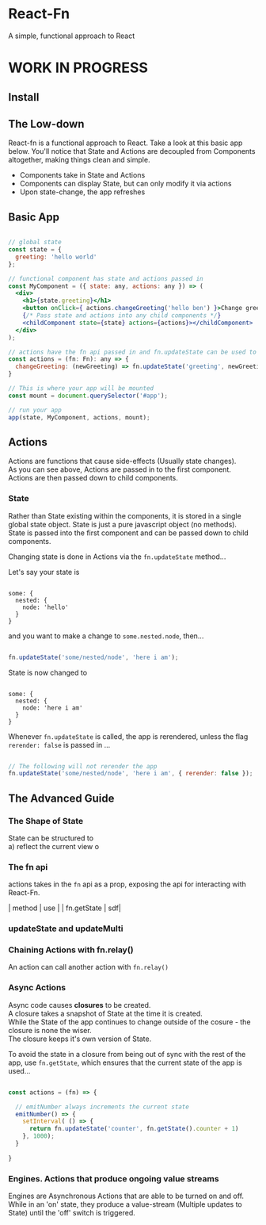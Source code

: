 # React-Fn
A simple, functional approach to React

# WORK IN PROGRESS

## Install

## The Low-down

React-fn is a functional approach to React. Take a look at this basic app below. You'll notice that State and Actions are decoupled from Components altogether, making things clean and simple.

- Components take in State and Actions
- Components can display State, but can only modify it via actions
- Upon state-change, the app refreshes

## Basic App

```jsx

// global state
const state = {
  greeting: 'hello world'
};

// functional component has state and actions passed in
const MyComponent = ({ state: any, actions: any }) => (
  <div>
    <h1>{state.greeting}</h1>
    <button onClick={ actions.changeGreeting('hello ben') }>Change greeting</button>
    {/* Pass state and actions into any child components */}
    <childComponent state={state} actions={actions}></childComponent>
  </div>
);

// actions have the fn api passed in and fn.updateState can be used to update the App's State
const actions = (fn: Fn): any => {
  changeGreeting: (newGreeting) => fn.updateState('greeting', newGreeting)
}

// This is where your app will be mounted
const mount = document.querySelector('#app');

// run your app
app(state, MyComponent, actions, mount);

```

## Actions

Actions are functions that cause side-effects (Usually state changes).  
As you can see above, Actions are passed in to the first component.  
Actions are then passed down to child components.

### State

Rather than State existing within the components, it is stored in a single global state object.
State is just a pure javascript object (no methods).  
State is passed into the first component and can be passed down to child components.

Changing state is done in Actions via the `fn.updateState` method...

Let's say your state is 

```

some: {
  nested: {
    node: 'hello'
  }
}

```

and you want to make a change to `some.nested.node`, then...

```javascript

fn.updateState('some/nested/node', 'here i am');

```

State is now changed to 

```

some: {
  nested: {
    node: 'here i am'
  }
}

```

Whenever `fn.updateState` is called, the app is rerendered, unless the flag `rerender: false` is passed in ...

```javascript

// The following will not rerender the app
fn.updateState('some/nested/node', 'here i am', { rerender: false });

```

## The Advanced Guide

### The Shape of State

State can be structured to  
a) reflect the current view o

### The fn api

actions takes in the `fn` api as a prop, exposing the api for interacting with React-Fn.

| method | use |
| fn.getState | sdf|

### updateState and updateMulti
 
### Chaining Actions with fn.relay()

An action can call another action with `fn.relay()`

### Async Actions

Async code causes **closures** to be created.  
A closure takes a snapshot of State at the time it is created.  
While the State of the app continues to change outside of the cosure - the closure is none the wiser.  
The closure keeps it's own version of State.

To avoid the state in a closure from being out of sync with the rest of the app, use `fn.getState`, which ensures that the current state of the app is used...

```javascript

const actions = (fn) => {

  // emitNumber always increments the current state
  emitNumber() => {
    setInterval( () => {
      return fn.updateState('counter', fn.getState().counter + 1)
    }, 1000);
  }
  
}

```

### Engines. Actions that produce ongoing value streams

Engines are Asynchronous Actions that are able to be turned on and off. While in an 'on' state, they produce a value-stream (Multiple updates to State) until the 'off' switch is triggered.


